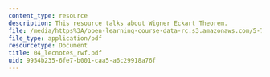 ```yaml
---
content_type: resource
description: This resource talks about Wigner Eckart Theorem.
file: /media/https%3A/open-learning-course-data-rc.s3.amazonaws.com/5-74-introductory-quantum-mechanics-ii-spring-2004/9954b2356fe7b001caa5a6c29918a76f_04_lecnotes_rwf.pdf
file_type: application/pdf
resourcetype: Document
title: 04_lecnotes_rwf.pdf
uid: 9954b235-6fe7-b001-caa5-a6c29918a76f
---
```

